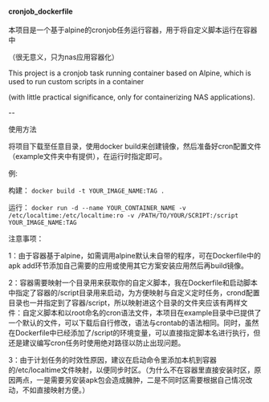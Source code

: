 #### cronjob_dockerfile

本项目是一个基于alpine的cronjob任务运行容器，用于将自定义脚本运行在容器中

（很无意义，只为nas应用容器化）

This project is a cronjob task running container based on Alpine, which is used to run custom scripts in a container 

(with little practical significance, only for containerizing NAS applications).

--

使用方法

将项目下载至任意目录，使用docker build来创建镜像，然后准备好cron配置文件（example文件夹中有提供），在运行时指定即可。

例:

构建： `docker build -t YOUR_IMAGE_NAME:TAG .`

运行： `docker run -d --name YOUR_CONTAINER_NAME -v /etc/localtime:/etc/localtime:ro -v /PATH/TO/YOUR/SCRIPT:/script YOUR_IMAGE_NAME:TAG`

注意事项：

1：由于容器基于alpine，如需调用alpine默认未自带的程序，可在Dockerfile中的apk add环节添加自己需要的应用或使用其它方案安装应用然后再build镜像。

2：容器需要映射一个目录用来获取你的自定义脚本，我在Dockerfile和启动脚本中指定了容器的/script目录用来启动，为方便映射与自定义定时任务，crond配置目录也一并指定到了容器/script，所以映射进这个目录的文件夹应该有两样文件：自定义脚本和以root命名的cron语法文件，本项目在example目录中已提供了一个默认的文件，可以下载后自行修改，语法与crontab的语法相同。同时，虽然在Dockerfile中已经添加了/script的环境变量，可以直接指定脚本名进行执行，但还是建议编写cron任务时使用绝对路径以防止出现问题。

3：由于计划任务的时效性原因，建议在启动命令里添加本机到容器的/etc/localtime文件映射，以便同步时区。（为什么不在容器里直接安装时区，原因两点，一是需要另安装apk包会造成臃肿，二是不同时区需要根据自己情况改动，不如直接映射方便。）
